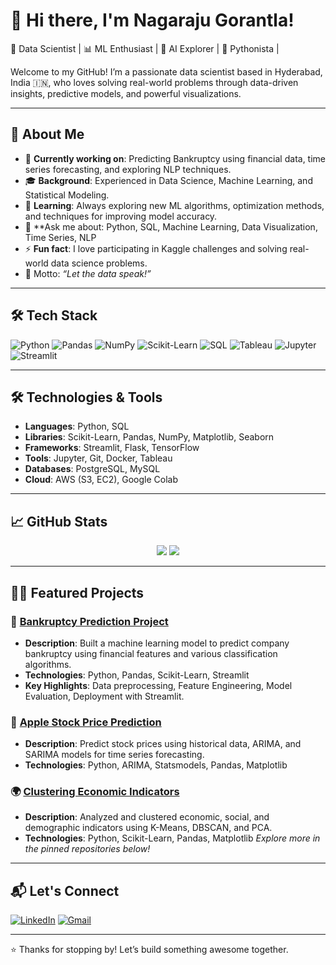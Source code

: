 # 👋 Hi there, I'm Nagaraju Gorantla!

🚀 Data Scientist | 📊 ML Enthusiast | 🧠 AI Explorer | 🐍 Pythonista | 

Welcome to my GitHub! I’m a passionate data scientist based in Hyderabad, India 🇮🇳, who loves solving real-world problems through data-driven insights, predictive models, and powerful visualizations.

---

## 💼 About Me

- 🔭 **Currently working on**: Predicting Bankruptcy using financial data, time series forecasting, and exploring NLP techniques.
- 🎓 **Background**: Experienced in Data Science, Machine Learning, and Statistical Modeling.
- 🌱 **Learning**: Always exploring new ML algorithms, optimization methods, and techniques for improving model accuracy.
- 💬 **Ask me about: Python, SQL, Machine Learning, Data Visualization, Time Series, NLP
- ⚡ **Fun fact**: I love participating in Kaggle challenges and solving real-world data science problems.
-  🧠 Motto: *“Let the data speak!”*
---

## 🛠️ Tech Stack

![Python](https://img.shields.io/badge/-Python-333?style=flat&logo=python)
![Pandas](https://img.shields.io/badge/-Pandas-150458?style=flat&logo=pandas)
![NumPy](https://img.shields.io/badge/-NumPy-013243?style=flat&logo=numpy)
![Scikit-Learn](https://img.shields.io/badge/-Scikit--Learn-F7931E?style=flat&logo=scikit-learn)
![SQL](https://img.shields.io/badge/-SQL-4479A1?style=flat&logo=postgresql)
![Tableau](https://img.shields.io/badge/-Tableau-E97627?style=flat&logo=tableau)
![Jupyter](https://img.shields.io/badge/-Jupyter-F37626?style=flat&logo=jupyter)
![Streamlit](https://img.shields.io/badge/-Streamlit-FF4B4B?style=flat&logo=streamlit)

---

## 🛠️ Technologies & Tools

- **Languages**: Python, SQL
- **Libraries**: Scikit-Learn, Pandas, NumPy, Matplotlib, Seaborn
- **Frameworks**: Streamlit, Flask, TensorFlow
- **Tools**: Jupyter, Git, Docker, Tableau
- **Databases**: PostgreSQL, MySQL
- **Cloud**: AWS (S3, EC2), Google Colab

---

## 📈 GitHub Stats

<p align="center">
  <img src="https://github-readme-stats.vercel.app/api?username=NagarajuGorantla&show_icons=true&theme=github_dark&count_private=true" />
  <img src="https://github-readme-streak-stats.herokuapp.com/?user=NagarajuGorantla&theme=github-dark" />
</p>

---

## 🧑‍💻 Featured Projects

### 🚀 **[Bankruptcy Prediction Project](https://github.com/NagarajuGorantla/Bankruptcy_Prevention_Project)**
- **Description**: Built a machine learning model to predict company bankruptcy using financial features and various classification algorithms.
- **Technologies**: Python, Pandas, Scikit-Learn, Streamlit
- **Key Highlights**: Data preprocessing, Feature Engineering, Model Evaluation, Deployment with Streamlit.

### 🧠 **[Apple Stock Price Prediction](https://github.com/NagarajuGorantla/Apple_Stock_Price_Prediction)**
- **Description**: Predict stock prices using historical data, ARIMA, and SARIMA models for time series forecasting.
- **Technologies**: Python, ARIMA, Statsmodels, Pandas, Matplotlib

### 🌍 **[Clustering Economic Indicators](https://github.com/NagarajuGorantla/Economic_Indicators_Clustering)**
- **Description**: Analyzed and clustered economic, social, and demographic indicators using K-Means, DBSCAN, and PCA.
- **Technologies**: Python, Scikit-Learn, Pandas, Matplotlib
*Explore more in the pinned repositories below!*
---

## 📬 Let's Connect

[![LinkedIn](https://img.shields.io/badge/-LinkedIn-0077B5?style=flat&logo=linkedin)](https://www.linkedin.com/in/https://www.linkedin.com/feed//)
[![Gmail](https://img.shields.io/badge/-Gmail-D14836?style=flat&logo=gmail&logoColor=white)](mailto:nagarajugorantla972@gmail.com)

---

⭐️ Thanks for stopping by! Let’s build something awesome together.



